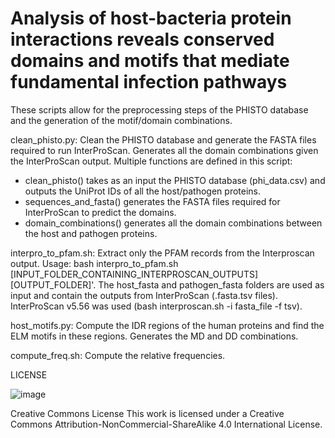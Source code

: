 # Analysis of host-bacteria protein interactions reveals conserved domains and motifs that mediate fundamental infection pathways

These scripts allow for the preprocessing steps of the PHISTO database and the generation of the motif/domain combinations.

clean_phisto.py: Clean the PHISTO database and generate the FASTA files required to run InterProScan. Generates all the domain combinations given the InterProScan output. Multiple functions are defined in this script: 
- clean_phisto() takes as an input the PHISTO database (phi_data.csv) and outputs the UniProt IDs of all the host/pathogen proteins. 
- sequences_and_fasta() generates the FASTA files required for InterProScan to predict the domains.
- domain_combinations() generates all the domain combinations between the host and pathogen proteins.

interpro_to_pfam.sh: Extract only the PFAM records from the Interproscan output. Usage: bash interpro_to_pfam.sh [INPUT_FOLDER_CONTAINING_INTERPROSCAN_OUTPUTS] [OUTPUT_FOLDER]'. The host_fasta and pathogen_fasta folders are used as input and contain the outputs from InterProScan (.fasta.tsv files). InterProScan v5.56 was used (bash interproscan.sh -i fasta_file -f tsv).

host_motifs.py: Compute the IDR regions of the human proteins and find the ELM motifs in these regions. Generates the MD and DD combinations.

compute_freq.sh: Compute the relative frequencies.

LICENSE

![image](https://user-images.githubusercontent.com/78474998/190620662-51e972db-df9d-42cf-a215-758c58e9e5f3.png)

Creative Commons License
This work is licensed under a Creative Commons Attribution-NonCommercial-ShareAlike 4.0 International License.
